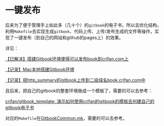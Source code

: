 # 一键发布

后来为了便于管理手上如此多（几十个）的`gitbook`的电子书，所以去优化结构，利用`Makefile`去实现生成`gitbook`、代码上传、上传/发布生成的文件等操作，实现了一键发布（到自己的网站和github的pages上）的效果。

详见：

[【已解决】搭建Gitbook环境使得可以发布book到crifan.com上](http://www.crifan.com/build_gitbook_environment_for_publish_books_to_crifan_com)

[【记录】Mac本地搭建Gitbook环境](http://www.crifan.com/mac_local_build_gitbook_environment)

[【记录】把http_summary的gitbook上传到二级域名book.crifan.com中](http://www.crifan.com/gitbook_upload_to_sub_domain_book_crifan_com)

且后来，把自己的gitbook的整套环境做成一个模板了，需要的可以去参考：

[crifan/gitbook_template: 演示如何使用crifan的gitbook的模板去创建自己的gitbook电子书](https://github.com/crifan/gitbook_template)

对应的`Makefile`在[GitbookCommon.mk](https://github.com/crifan/gitbook_template/blob/master/GitbookCommon.mk)，需要的可以去参考。